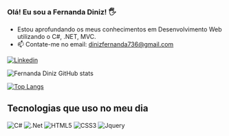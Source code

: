 ### Olá! Eu sou a Fernanda Diniz! 🖐️
- Estou aprofundando os meus conhecimentos em Desenvolvimento Web utilizando o C#, .NET, MVC.
- 📫 Contate-me no email: dinizfernanda736@gmail.com

[![Linkedin](https://img.shields.io/badge/LinkedIn-0077B5?style=for-the-badge&logo=linkedin&logoColor=white)](https://www.linkedin.com/in/fernanda-marcela-torres-diniz-2abb15207/)

![Fernanda Diniz GitHub stats](https://github-readme-stats.vercel.app/api?username=diniz736nanda&show_icons=true&theme=dracula)

[![Top Langs](https://github-readme-stats.vercel.app/api/top-langs/?username=diniz736nanda&layout=compact)](https://github.com/anuraghazra/github-readme-stats)

## Tecnologias que uso no meu dia

<div>
    <img align="center" alt="C#" src="https://img.shields.io/badge/C%23-239120?style=for-the-badge&logo=c-sharp&logoColor=white" />
    <img align="center" alt=".Net" src="https://img.shields.io/badge/.NET-5C2D91?style=for-the-badge&logo=.net&logoColor=white" />
    <img align="center" alt="HTML5" src="https://img.shields.io/badge/HTML5-E34F26?style=for-the-badge&logo=html5&logoColor=white" />
    <img align="center" alt="CSS3" src="https://img.shields.io/badge/CSS3-1572B6?style=for-the-badge&logo=css3&logoColor=white" />
    <img align="center" alt="Jquery" src="https://img.shields.io/badge/jQuery-0769AD?style=for-the-badge&logo=jquery&logoColor=white" />
</div>
